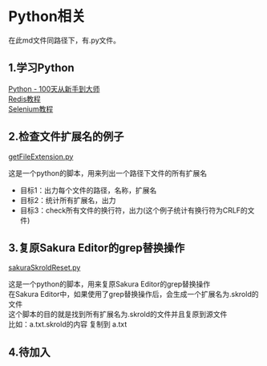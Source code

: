 # Python相关

在此md文件同路径下，有.py文件。

## 1.学习Python
[Python - 100天从新手到大师](https://github.com/jackfrued/Python-100-Days)  
[Redis教程](https://github.com/jackfrued/Python-100-Days/blob/master/Day36-40/NoSQL%E6%95%B0%E6%8D%AE%E5%BA%93%E5%85%A5%E9%97%A8.md)  
[Selenium教程](https://github.com/jackfrued/Python-100-Days/blob/master/Day61-65/64.%E4%BD%BF%E7%94%A8Selenium%E6%8A%93%E5%8F%96%E7%BD%91%E9%A1%B5%E5%8A%A8%E6%80%81%E5%86%85%E5%AE%B9.md)  

## 2.检查文件扩展名的例子
[getFileExtension.py](getFileExtension.py)

这是一个python的脚本，用来列出一个路径下文件的所有扩展名
- 目标1：出力每个文件的路径，名称，扩展名
- 目标2：统计所有扩展名，出力
- 目标3：check所有文件的换行符，出力(这个例子统计有换行符为CRLF的文件)

## 3.复原Sakura Editor的grep替换操作
[sakuraSkroldReset.py](sakuraSkroldReset.py)

这是一个python的脚本，用来复原Sakura Editor的grep替换操作  
在Sakura Editor中，如果使用了grep替换操作后，会生成一个扩展名为.skrold的文件  
这个脚本的目的就是找到所有扩展名为.skrold的文件并且复原到源文件  
比如：a.txt.skrold的内容 复制到 a.txt

## 4.待加入
